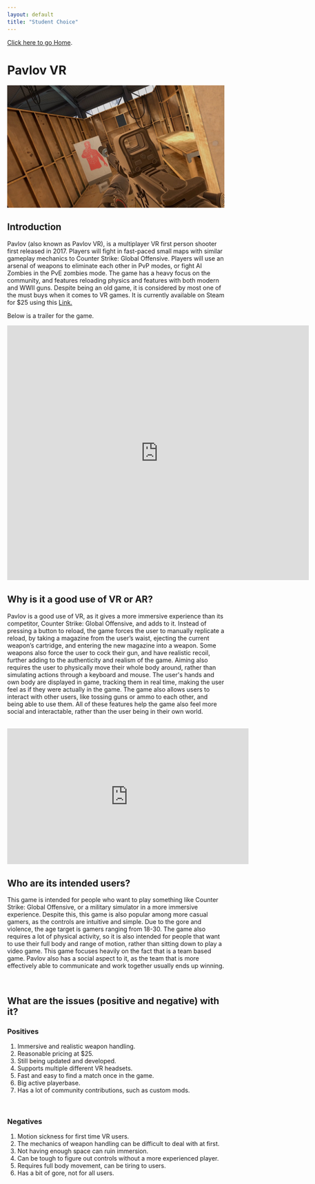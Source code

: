 ```yaml
---
layout: default
title: "Student Choice"
---
```


[Click here to go Home](./index.html).

<!-- 
-->

# Pavlov VR

![pavlov](/assets/images/studentchoicepics/pavlov.jpg)

## Introduction

Pavlov (also known as Pavlov VR), is a multiplayer VR first person shooter first released in 2017. Players will fight in fast-paced small maps with similar gameplay mechanics to Counter Strike: Global Offensive. Players will use an arsenal of weapons to eliminate each other in PvP modes, or fight AI Zombies in the PvE zombies mode. The game has a heavy focus on the community, and features reloading physics and features with both modern and WWII guns. Despite being an old game, it is considered by most one of the must buys when it comes to VR games. It is currently available on Steam for $25 using this [Link.](https://store.steampowered.com/app/555160/Pavlov_VR/)

Below is a trailer for the game.

<iframe width="700" height="591" src="https://www.youtube.com/embed/BSNXwtJU0Kc" title="YouTube video player" frameborder="0" allow="accelerometer; autoplay; clipboard-write; encrypted-media; gyroscope; picture-in-picture" allowfullscreen></iframe>

<br>

## Why is it a good use of VR or AR?

Pavlov is a good use of VR, as it gives a more immersive experience than its competitor, Counter Strike: Global Offensive, and adds to it. Instead of pressing a button to reload, the game forces the user to manually replicate a reload, by taking a magazine from the user’s waist, ejecting the current weapon’s cartridge, and entering the new magazine into a weapon. Some weapons also force the user to cock their gun, and have realistic recoil, further adding to the authenticity and realism of the game. Aiming also requires the user to physically move their whole body around, rather than simulating actions through a keyboard and mouse. The user's hands and own body are displayed in game, tracking them in real time, making the user feel as if they were actually in the game. The game also allows users to interact with other users, like tossing guns or ammo to each other, and being able to use them. All of these features help the game also feel more social and interactable, rather than the user being in their own world. 

<br>

<iframe width="560" height="315" src="https://www.youtube.com/embed/i90u60_WNOI" title="YouTube video player" frameborder="0" allow="accelerometer; autoplay; clipboard-write; encrypted-media; gyroscope; picture-in-picture" allowfullscreen></iframe>

<br>

## Who are its intended users?

This game is intended for people who want to play something like Counter Strike: Global Offensive, or a military simulator in a more immersive experience. Despite this, this game is also popular among more casual gamers, as the controls are intuitive and simple. Due to the gore and violence, the age target is gamers ranging from 18-30. The game also requires a lot of physical activity, so it is also intended for people that want to use their full body and range of motion, rather than sitting down to play a video game. This game focuses heavily on the fact that is a team based game. Pavlov also has a social aspect to it, as the team that is more effectively able to communicate and work together usually ends up winning.

<br>

## What are the issues (positive and negative) with it?

### Positives
1. Immersive and realistic weapon handling.
2. Reasonable pricing at $25.
3. Still being updated and developed.
4. Supports multiple different VR headsets.
5. Fast and easy to find a match once in the game.
6. Big active playerbase.
7. Has a lot of community contributions, such as custom mods.

<br>

### Negatives
1. Motion sickness for first time VR users.
2. The mechanics of weapon handling can be difficult to deal with at first.
3. Not having enough space can ruin immersion.
4. Can be tough to figure out controls without a more experienced player.
5. Requires full body movement, can be tiring to users.
6. Has a bit of gore, not for all users.